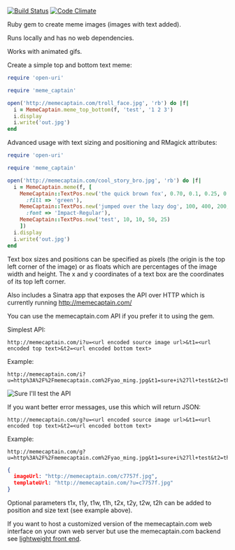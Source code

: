 [![Build Status](https://travis-ci.org/mmb/meme_captain.png)](https://travis-ci.org/mmb/meme_captain)
[![Code Climate](https://codeclimate.com/github/mmb/meme_captain.png)](https://codeclimate.com/github/mmb/meme_captain)

Ruby gem to create meme images (images with text added).

Runs locally and has no web dependencies.

Works with animated gifs.

Create a simple top and bottom text meme:

```ruby
require 'open-uri'

require 'meme_captain'

open('http://memecaptain.com/troll_face.jpg', 'rb') do |f|
  i = MemeCaptain.meme_top_bottom(f, 'test', '1 2 3')
  i.display
  i.write('out.jpg')
end
```

Advanced usage with text sizing and positioning and RMagick attributes:

```ruby
require 'open-uri'

require 'meme_captain'

open('http://memecaptain.com/cool_story_bro.jpg', 'rb') do |f|
  i = MemeCaptain.meme(f, [
    MemeCaptain::TextPos.new('the quick brown fox', 0.70, 0.1, 0.25, 0.5,
      :fill => 'green'),
    MemeCaptain::TextPos.new('jumped over the lazy dog', 100, 400, 200, 100,
      :font => 'Impact-Regular'),
    MemeCaptain::TextPos.new('test', 10, 10, 50, 25)
    ])
  i.display
  i.write('out.jpg')
end
```

Text box sizes and positions can be specified as pixels (the origin is the top
left corner of the image) or as floats which are percentages of the image
width and height. The x and y coordinates of a text box are the coordinates
of its top left corner.

Also includes a Sinatra app that exposes the API over HTTP which is currently
running http://memecaptain.com/

You can use the memecaptain.com API if you prefer it to using the gem.

Simplest API:

```
http://memecaptain.com/i?u=<url encoded source image url>&t1=<url encoded top text>&t2=<url encoded bottom text>
```

Example:

```
http://memecaptain.com/i?u=http%3A%2F%2Fmemecaptain.com%2Fyao_ming.jpg&t1=sure+i%27ll+test&t2=the+api
```

![Sure I'll test the API](http://memecaptain.com/i?u=http%3A%2F%2Fmemecaptain.com%2Fyao_ming.jpg&t1=sure+i%27ll+test&t2=the+api)

If you want better error messages, use this which will return JSON:

```
http://memecaptain.com/g?u=<url encoded source image url>&t1=<url encoded top text>&t2=<url encoded bottom text>
```

Example:

```
http://memecaptain.com/g?u=http%3A%2F%2Fmemecaptain.com%2Fyao_ming.jpg&t1=sure+i%27ll+test&t2=the+api
```

```json
{
  imageUrl: "http://memecaptain.com/c7757f.jpg",
  templateUrl: "http://memecaptain.com/?u=c7757f.jpg"
}
```

Optional parameters t1x, t1y, t1w, t1h, t2x, t2y, t2w, t2h can be added to
position and size text (see example above).

If you want to host a customized version of the memecaptain.com web interface
on your own web server but use the memecaptain.com backend see
[lightweight front end](https://github.com/mmb/meme_captain/blob/master/doc/lightweight_front_end.md).
